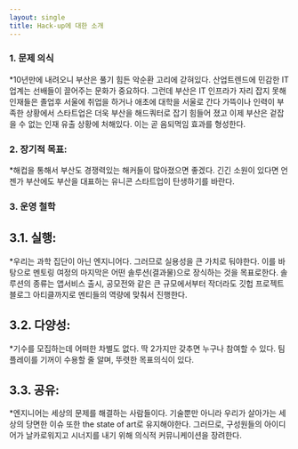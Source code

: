 ```yaml
---
layout: single
title: Hack-up에 대한 소개
---
```


### 1. 문제 의식
 *10년만에 내려오니 부산은 풀기 힘든 악순환 고리에 갇혀있다. 산업트렌드에 민감한 IT 업계는 선배들이 끌어주는 문화가 중요하다. 그런데 부산은 IT 인프라가 자리 잡지 못해 인재들은 졸업후 서울에 취업을 하거나 애초에 대학을 서울로 간다 가뜩이나 인력이 부족한 상황에서 스타트업은 더욱 부산을 해드쿼터로 잡기 힘들어 졌고 이제 부산은 겉잡을 수 없는 인재 유출 상황에 처해있다. 이는 곧 음되먹임 효과를 형성한다.

### 2. 장기적 목표: 
 *해컵을 통해서 부산도 경쟁력있는 해커들이 많아졌으면 좋겠다.  긴긴 소원이 있다면 언젠가 부산에도 부산을 대표하는 유니콘 스타트업이 탄생하기를 바란다.

### 3. 운영 철학

## 3.1. 실행: 
 *우리는 과학 집단이 아닌 엔지니어다. 그러므로 실용성을 큰 가치로 둬야한다. 이를 바탕으로 멘토링 여정의 마지막은 어떤 솔루션(결과물)으로 장식하는 것을 목표로한다. 솔루션의 종류는 앱서비스 출시, 공모전와 같은 큰 규모에서부터 작더라도 깃헙 프로젝트 블로그 아티클까지로 멘티들의 역량에 맞춰서 진행한다.

## 3.2. 다양성: 
 *기수를 모집하는데 어떠한 차별도 없다. 딱 2가지만 갖추면 누구나 참여할 수 있다. 팀플레이를 기꺼이 수용할 줄 알며, 뚜렷한 목표의식이 있다. 

## 3.3. 공유: 
 *엔지니어는 세상의 문제를 해결하는 사람들이다. 기술뿐만 아니라 우리가 살아가는 세상의 당면한 이슈 또한 the state of art로 유지해야한다. 그러므로, 구성원들의 아이디어가 날카로워지고 시너지를 내기 위해 의식적 커뮤니케이션을 장려한다.
